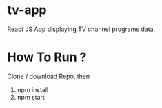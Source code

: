# tv-app
 React JS App displaying TV channel programs data.
# How To Run ?
Clone / download Repo, then
1. npm install
2. npm start
